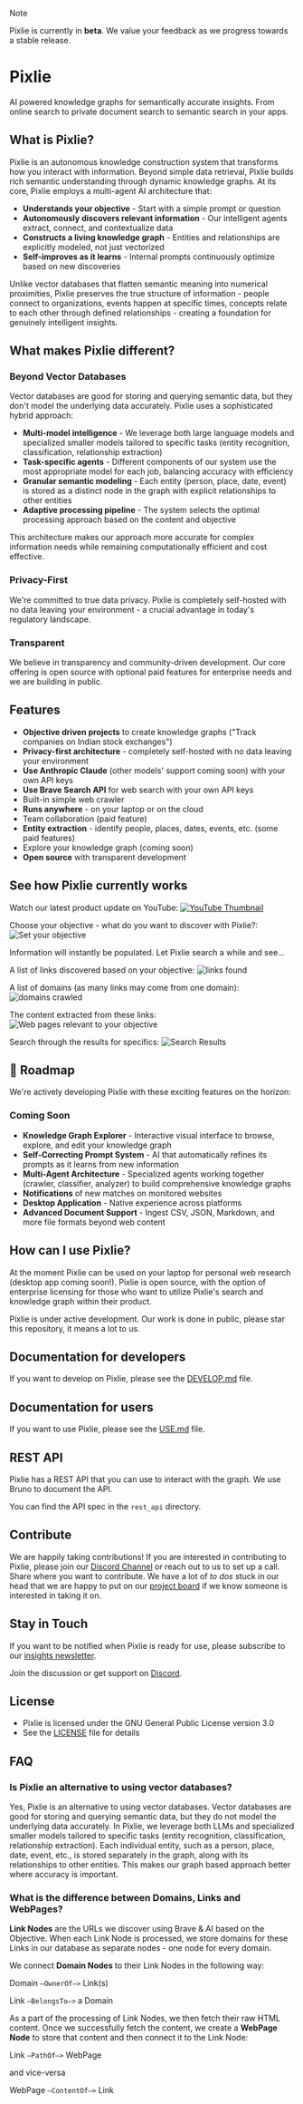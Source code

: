 > [!NOTE]  
> Pixlie is currently in **beta**. We value your feedback as we progress towards a stable release.

# Pixlie

AI powered knowledge graphs for semantically accurate insights. From online search to private document search to semantic search in your apps.

## What is Pixlie?

Pixlie is an autonomous knowledge construction system that transforms how you interact with information. Beyond simple data retrieval, Pixlie builds rich semantic understanding through dynamic knowledge graphs.
At its core, Pixlie employs a multi-agent AI architecture that:

- **Understands your objective** - Start with a simple prompt or question
- **Autonomously discovers relevant information** - Our intelligent agents extract, connect, and contextualize data
- **Constructs a living knowledge graph** - Entities and relationships are explicitly modeled, not just vectorized
- **Self-improves as it learns** - Internal prompts continuously optimize based on new discoveries

Unlike vector databases that flatten semantic meaning into numerical proximities, Pixlie preserves the true structure of information - people connect to organizations, events happen at specific times, concepts relate to each other through defined relationships - creating a foundation for genuinely intelligent insights.

## What makes Pixlie different?

### Beyond Vector Databases
Vector databases are good for storing and querying semantic data, but they don't model the underlying data accurately. Pixlie uses a sophisticated hybrid approach:

- **Multi-model intelligence** - We leverage both large language models and specialized smaller models tailored to specific tasks (entity recognition, classification, relationship extraction)
- **Task-specific agents** - Different components of our system use the most appropriate model for each job, balancing accuracy with efficiency
- **Granular semantic modeling** - Each entity (person, place, date, event) is stored as a distinct node in the graph with explicit relationships to other entities
- **Adaptive processing pipeline** - The system selects the optimal processing approach based on the content and objective

This architecture makes our approach more accurate for complex information needs while remaining computationally efficient and cost effective.

### Privacy-First
We're committed to true data privacy. Pixlie is completely self-hosted with no data leaving your environment - a crucial advantage in today's regulatory landscape.

### Transparent
We believe in transparency and community-driven development. Our core offering is open source with optional paid features for enterprise needs and we are building in public.

## Features

- **Objective driven projects** to create knowledge graphs ("Track companies on Indian stock exchanges")
- **Privacy-first architecture** - completely self-hosted with no data leaving your environment
- **Use Anthropic Claude** (other models' support coming soon) with your own API keys
- **Use Brave Search API** for web search with your own API keys
- Built-in simple web crawler
- **Runs anywhere** - on your laptop or on the cloud
- Team collaboration (paid feature)
- **Entity extraction** - identify people, places, dates, events, etc. (some paid features)
- Explore your knowledge graph (coming soon)
- **Open source** with transparent development


## See how Pixlie currently works

Watch our latest product update on YouTube:
[![YouTube Thumbnail](https://img.youtube.com/vi/jeFaP2eELf8/maxresdefault.jpg)](https://www.youtube.com/watch?v=jeFaP2eELf8)

Choose your objective - what do you want to discover with Pixlie?:
![Set your objective](https://pixlie.com/images/screenshots/20250422-pixlie-screenshot-objective.png)

Information will instantly be populated. Let Pixlie search a while and see...


A list of links discovered based on your objective:
![links found](https://pixlie.com/images/screenshots/20250422-pixlie-screenshot-links.png)

A list of domains (as many links may come from one domain):
![domains crawled](https://pixlie.com/images/screenshots/20250422-pixlie-screenshot-domains.png)

The content extracted from these links:
![Web pages relevant to your objective](https://pixlie.com/images/screenshots/20250422-pixlie-screenshot-web-pages.png)

Search through the results for specifics:
![Search Results](https://pixlie.com/images/screenshots/20250422-pixlie-screenshot-search.png)

## 🚀 Roadmap
We're actively developing Pixlie with these exciting features on the horizon:

### Coming Soon

- **Knowledge Graph Explorer** - Interactive visual interface to browse, explore, and edit your knowledge graph
- **Self-Correcting Prompt System** - AI that automatically refines its prompts as it learns from new information
- **Multi-Agent Architecture** - Specialized agents working together (crawler, classifier, analyzer) to build comprehensive knowledge graphs
- **Notifications** of new matches on monitored websites
- **Desktop Application** - Native experience across platforms
- **Advanced Document Support** - Ingest CSV, JSON, Markdown, and more file formats beyond web content

## How can I use Pixlie?

At the moment Pixlie can be used on your laptop for personal web research (desktop app coming soon!). Pixlie is open source, with the option of enterprise licensing for those who want to utilize Pixlie's search and knowledge graph within their product. 

Pixlie is under active development. Our work is done in public, please star this repository, it means a lot to us.

## Documentation for developers

If you want to develop on Pixlie, please see the [DEVELOP.md](DEVELOP.md) file.

## Documentation for users

If you want to use Pixlie, please see the [USE.md](USE.md) file.

## REST API

Pixlie has a REST API that you can use to interact with the graph. We use Bruno to document the API.

You can find the API spec in the `rest_api` directory.

## Contribute

We are happily taking contributions! If you are interested in contributing to Pixlie, please join our [Discord Channel](https://discord.gg/5W9U9RPTGp) or reach out to us to set up a call. Share where you want to contribute. We have a lot of _to dos_ stuck in our head that we are happy to put on our [project board](https://github.com/orgs/pixlie/projects/5) if we know someone is interested in taking it on. 

## Stay in Touch

If you want to be notified when Pixlie is ready for use, please subscribe to
our [insights newsletter](https://pixlie.com/insights).

Join the discussion or get support on [Discord](https://discord.gg/5W9U9RPTGp).

## License

- Pixlie is licensed under the GNU General Public License version 3.0
- See the [LICENSE](LICENSE) file for details

## FAQ

### Is Pixlie an alternative to using vector databases?

Yes, Pixlie is an alternative to using vector databases. Vector databases are good for storing and querying semantic
data, but they do not model the underlying data accurately. In Pixlie, we leverage both LLMs and specialized smaller models tailored to specific tasks (entity recognition, classification, relationship extraction). Each individual entity, such as a person, place, date, event, etc., is stored separately in the graph, along with its relationships to other entities. This makes our graph based approach better where accuracy is important.

### What is the difference between Domains, Links and WebPages?
**Link Nodes** are the URLs we discover using Brave & AI based on the Objective. When each Link Node is processed, we store domains for these Links in our database as separate nodes - one node for every domain.

We connect **Domain Nodes** to their Link Nodes in the following way:

Domain `—OwnerOf—>` Link(s)

Link `—BelongsTo—>` a Domain

As a part of the processing of Link Nodes, we then fetch their raw HTML content. Once we successfully fetch the content, we create a **WebPage Node** to store that content and then connect it to the Link Node:

Link `—PathOf—>` WebPage

and vice-versa

WebPage `—ContentOf—>` Link
